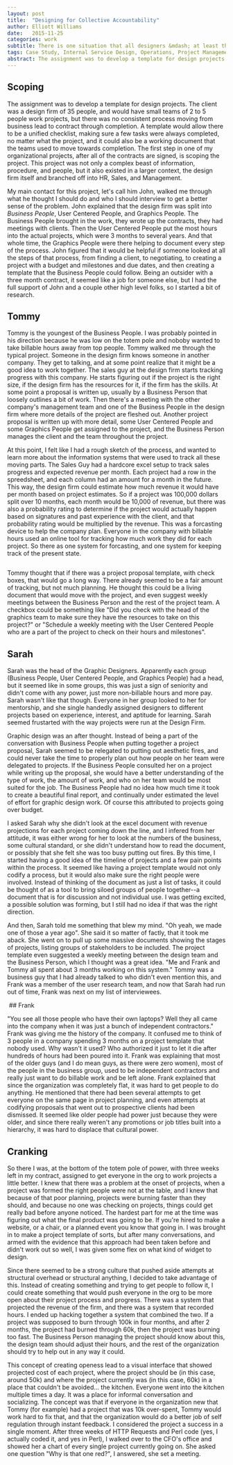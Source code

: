 ```yaml
---
layout: post
title:  "Designing for Collective Accountability"
author: Elliott Williams
date:   2015-11-25
categories: work
subtitle: There is one situation that all designers &mdash; at least this designer &mdash; loves and fears at the same time: working for another designer.
tags: Case Study, Internal Service Design, Operations, Project Management, Process and Collaboration
abstract: The assignment was to develop a template for design projects. The client was a design firm of 35 people, and would have small teams of 2 to 5 people work projects, but there was no consistent process moving from business lead to contract through completion. A template would allow there to be a unified checklist, making sure a few tasks were always completed, no matter what the project, and it could also be a working document that the teams used to move towards completion. The first step in one of my organizational projects, after all of the contracts are signed, is scoping the project. This project was not only a complex beast of information, procedure, and people, but it also existed in a larger context, the design firm itself and branched off into HR, Sales, and Management.
---
```



## Scoping

The assignment was to develop a template for design projects. The client was a design firm of 35 people, and would have small teams of 2 to 5 people work projects, but there was no consistent process moving from business lead to contract through completion. A template would allow there to be a unified checklist, making sure a few tasks were always completed, no matter what the project, and it could also be a working document that the teams used to move towards completion. The first step in one of my organizational projects, after all of the contracts are signed, is scoping the project. This project was not only a complex beast of information, procedure, and people, but it also existed in a larger context, the design firm itself and branched off into HR, Sales, and Management.

My main contact for this project, let's call him John, walked me through what he thought I should do and who I should interview to get a better sense of the problem. John explained that the design firm was split into *Business People*, User Centered People, and Graphics People. The Business People brought in the work, they wrote up the contracts, they had meetings with clients. Then the User Centered People put the most hours into the actual projects, which were 3 months to several years. And that whole time, the Graphics People were there helping to document every step of the process. John figured that it would be helpful if someone looked at all the steps of that process, from finding a client, to negotiating, to creating a project with a budget and milestones and due dates, and then creating a template that the Business People could follow. Being an outsider with a three month contract, it seemed like a job for someone else, but I had the full support of John and a couple other high level folks, so I started a bit of research.

## Tommy

Tommy is the youngest of the Business People. I was probably pointed in his direction because he was low on the totem pole and noboby wanted to take billable hours away from top people. Tommy walked me through the typical project. Someone in the design firm knows someone in another company. They get to talking, and at some point realize that it might be a good idea to work together. The sales guy at the design firm starts tracking progress with this company. He starts figuring out if the project is the right size, if the design firm has the resources for it, if the firm has the skills. At some point a proposal is written up, usually by a Business Person that loosely outlines a bit of work. Then there's a meeting with the other company's management team and one of the Business People in the design firm where more details of the project are fleshed out. Another project proposal is written up with more detail, some User Centered People and some Graphics People get assigned to the project, and the Business Person manages the client and the team throughout the project.

At this point, I felt like I had a rough sketch of the process, and wanted to learn more about the information systems that were used to track all these moving parts. The Sales Guy had a hardcore excel setup to track sales progress and expected revenue per month. Each project had a row in the spreedsheet, and each column had an amount for a month in the future. This way, the design firm could estimate how much revenue it would have per month based on project estimates. So if a project was 100,000 dollars split over 10 months, each month would be 10,000 of revenue, but there was also a probability rating to determine if the project would actually happen based on signatures and past experience with the client, and that probability rating would be multiplied by the revenue. This was a forcasting device to help the company plan. Everyone in the company with billable hours used an online tool for tracking how much work they did for each project. So there as one system for forcasting, and one system for keeping track of the present state.



  <img class="left" src="/images/second-road-current.jpg" alt="">



Tommy thought that if there was a project proposal template, with check boxes, that would go a long way. There already seemed to be a fair amount of tracking, but not much planning. He thought this could be a living document that would move with the project, and even suggest weekly meetings between the Business Person and the rest of the project team. A checkbox could be something like "Did you check with the head of the graphics team to make sure they have the resources to take on this project?" or "Schedule a weekly meeting with the User Centered People who are a part of the project to check on their hours and milestones".

## Sarah

Sarah was the head of the Graphic Designers. Apparently each group (Business People, User Centered People, and Graphics People) had a head, but it seemed like in some groups, this was just a sign of seniority and didn't come with any power, just more non-billable hours and more pay. Sarah wasn't like that though. Everyone in her group looked to her for mentorship, and she single handedly assigned designers to different projects based on experience, interest, and aptitude for learning. Sarah seemed frustarted with the way projects were run at the Design Firm.

Graphic design was an after thought. Instead of being a part of the conversation with Business People when putting together a project proposal, Sarah seemed to be relegated to putting out aesthetic fires, and could never take the time to properly plan out how people on her team were delegated to projects. If the Business People consulted her on a project while writing up the proposal, she would have a better understanding of the type of work, the amount of work, and who on her team would be most suited for the job. The Business People had no idea how much time it took to create a beautiful final report, and continually under estimated the level of effort for graphic design work. Of course this attributed to projects going over budget.

I asked Sarah why she didn't look at the excel document with revenue projections for each project coming down the line, and I infered from her attitude, it was either wrong for her to look at the numbers of the business, some cultural standard, or she didn't understand how to read the document, or possibly that she felt she was too busy putting out fires. By this time, I started having a good idea of the timeline of projects and a few pain points within the process. It seemed like having a project template would not only codify a process, but it would also make sure the right people were involved. Instead of thinking of the document as just a list of tasks, it could be thought of as a tool to bring siloed groups of people together--a document that is for discussion and not individual use. I was getting excited, a possible solution was forming, but I still had no idea if that was the right direction.

And then, Sarah told me something that blew my mind. "Oh yeah, we made one of those a year ago". She said it so matter of factly, that it took me aback. She went on to pull up some massive documents showing the stages of projects, listing groups of stakeholders to be included. The project template even suggested a weekly meeting between the design team and the Business Person, which I thought was a great idea. "Me and Frank and Tommy all spent about 3 months working on this system." Tommy was a business guy that I had already talked to who didn't even mention this, and Frank was a member of the user research team, and now that Sarah had run out of time, Frank was next on my list of interviewees.

  <img class="left" src="/images/second-road-past.jpg" alt="">
## Frank

"You see all those people who have their own laptops? Well they all came into
the company when it was just a bunch of independent contractors." Frank was
giving me the history of the company. It confused me to think of 3 people in a
company spending 3 months on a project template that nobody used. Why wasn't it
used? Who authorized it just to let it die after hundreds of hours had been
poured into it. Frank was explaining that most of the older guys (and I do mean
guys, as there were zero women), most of the people in the business group, used to be independent contractors and really just want to do billable work and be left alone. Frank explained that since the organization was completely flat, it was hard to get people to do anything. He mentioned that there had been several attempts to get everyone on the same page in project planning, and even attempts at codifying proposals that went out to prospective clients had been dismissed. It seemed like older people had power just because they were older, and since there really weren't any promotions or job titles built into a hierarchy, it was hard to displace that cultural power.

## Cranking

So there I was, at the bottom of the totem pole of power, with three weeks left in my contract, assigned to get everyone in the org to work projects a little better. I knew that there was a problem at the onset of projects, when a project was formed the right people were not at the table, and I knew that because of that poor planning, projects were burning faster than they should, and because no one was checking on projects, things could get really bad before anyone noticed. The hardest part for me at the time was figuring out what the final product was going to be. If you're hired to make a website, or a chair, or a planned event you know that going in. I was brought in to make a project template of sorts, but after many conversations, and armed with the evidence that this approach had been taken before and didn't work out so well, I was given some flex on what kind of widget to design.

Since there seemed to be a strong culture that pushed aside attempts at structural overhead or structural anything, I decided to take advantage of this. Instead of creating something and trying to get people to follow it, I could create something that would push everyone in the org to be more open about their project process and progress. There was a system that projected the revenue of the firm, and there was a system that recorded hours. I ended up hacking together a system that combined the two. If a project was supposed to burn through 100k in four months, and after 2 months, the project had burned through 60k, then the project was burning too fast. The Business Person managing the project should know about this, the design team should adjust their hours, and the rest of the organization should try to help out in any way it could.

This concept of creating openess lead to a visual interface that showed
projected cost of each project, where the project should be (in this case,
around 50k) and where the project currently was (in this case, 60k) in a place
that couldn't be avoided... the kitchen. Everyone went into the kitchen multiple
times a day. It was a place for informal conversation and socializing. The
concept was that if everyone in the organization new that Tommy (for example)
had a project that was 10k over-spent, Tommy would work hard to fix that, and
that the organization would do a better job of self regulation through instant
feedback. I considered the project a success in a single moment. After three
weeks of HTTP Requests and Perl code (yes, I actually coded it, and yes in Perl), I walked over to the CFO's office and showed her a chart of every single project currently going on. She asked one question "Why is that one red?", I answered, she set a meeting.



